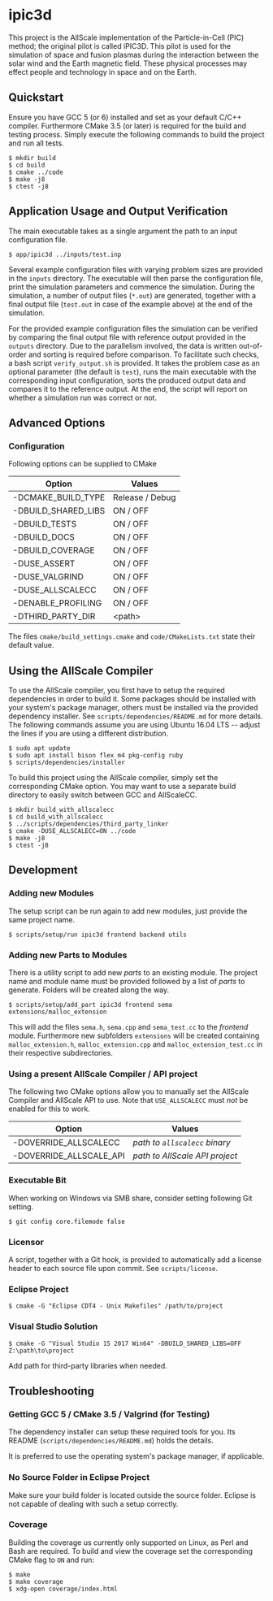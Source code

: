 # ipic3d

This project is the AllScale implementation of the Particle-in-Cell (PIC) method; 
the original pilot is called iPIC3D. This pilot is used for the simulation of space 
and fusion plasmas during the interaction between the solar wind and the Earth magnetic 
field. These physical processes may effect people and technology in space and on the Earth. 

## Quickstart

Ensure you have GCC 5 (or 6) installed and set as your default C/C++ compiler.
Furthermore CMake 3.5 (or later) is required for the build and testing process.
Simply execute the following commands to build the project and run all tests.

    $ mkdir build
    $ cd build
    $ cmake ../code
    $ make -j8
    $ ctest -j8

## Application Usage and Output Verification

The main executable takes as a single argument the path to an input 
configuration file.

    $ app/ipic3d ../inputs/test.inp

Several example configuration files with varying problem sizes are provided in
the `inputs` directory. The executable will then parse the configuration file, 
print the simulation parameters and commence the simulation. During the 
simulation, a number of output files (`*.out`) are generated, together with a 
final output file (`test.out` in case of the example above) at the end of the 
simulation.

For the provided example configuration files the simulation can be verified by
comparing the final output file with reference output provided in the `outputs`
directory. Due to the parallelism involved, the data is written out-of-order
and sorting is required before comparison. To facilitate such checks, a bash 
script `verify_output.sh` is provided. It takes the problem case as an optional
parameter (the default is `test`), runs the main executable with the 
corresponding input configuration, sorts the produced output data and compares 
it to the reference output. At the end, the script will report on whether a 
simulation run was correct or not.

## Advanced Options

### Configuration

Following options can be supplied to CMake

| Option              | Values          |
| ------------------- | --------------- |
| -DCMAKE_BUILD_TYPE  | Release / Debug |
| -DBUILD_SHARED_LIBS | ON / OFF        |
| -DBUILD_TESTS       | ON / OFF        |
| -DBUILD_DOCS        | ON / OFF        |
| -DBUILD_COVERAGE    | ON / OFF        |
| -DUSE_ASSERT        | ON / OFF        |
| -DUSE_VALGRIND      | ON / OFF        |
| -DUSE_ALLSCALECC    | ON / OFF        |
| -DENABLE_PROFILING  | ON / OFF        |
| -DTHIRD_PARTY_DIR   | \<path\>        |

The files `cmake/build_settings.cmake` and `code/CMakeLists.txt` state their
default value.

## Using the AllScale Compiler

To use the AllScale compiler, you first have to setup the required dependencies
in order to build it. Some packages should be installed with your system's
package manager, others must be installed via the provided dependency
installer.  See `scripts/dependencies/README.md` for more details. The
following commands assume you are using Ubuntu 16.04 LTS -- adjust the lines if
you are using a different distribution.

    $ sudo apt update
    $ sudo apt install bison flex m4 pkg-config ruby
    $ scripts/dependencies/installer

To build this project using the AllScale compiler, simply set the corresponding
CMake option. You may want to use a separate build directory to easily switch
between GCC and AllScaleCC.

    $ mkdir build_with_allscalecc
    $ cd build_with_allscalecc
    $ ../scripts/dependencies/third_party_linker
    $ cmake -DUSE_ALLSCALECC=ON ../code
    $ make -j8
    $ ctest -j8

## Development

### Adding new Modules

The setup script can be run again to add new modules, just provide the same
project name.

    $ scripts/setup/run ipic3d frontend backend utils

### Adding new Parts to Modules

There is a utility script to add new *parts* to an existing module. The project
name and module name must be provided followed by a list of *parts* to
generate. Folders will be created along the way.

    $ scripts/setup/add_part ipic3d frontend sema extensions/malloc_extension

This will add the files `sema.h`, `sema.cpp` and `sema_test.cc` to the
*frontend* module. Furthermore new subfolders `extensions` will be created
containing `malloc_extension.h`, `malloc_extension.cpp` and
`malloc_extension_test.cc` in their respective subdirectories.

### Using a present AllScale Compiler / API project

The following two CMake options allow you to manually set the AllScale Compiler
and AllScale API to use. Note that `USE_ALLSCALECC` must *not* be enabled for
this to work.

| Option                  | Values                         |
| ----------------------- | ------------------------------ |
| -DOVERRIDE_ALLSCALECC   | *path to `allscalecc` binary*  |
| -DOVERRIDE_ALLSCALE_API | *path to AllScale API project* |

### Executable Bit

When working on Windows via SMB share, consider setting following Git setting.

    $ git config core.filemode false

### Licensor

A script, together with a Git hook, is provided to automatically add a license
header to each source file upon commit. See `scripts/license`.

### Eclipse Project

    $ cmake -G "Eclipse CDT4 - Unix Makefiles" /path/to/project

### Visual Studio Solution

    $ cmake -G "Visual Studio 15 2017 Win64" -DBUILD_SHARED_LIBS=OFF Z:\path\to\project

Add path for third-party libraries when needed.

## Troubleshooting

### Getting GCC 5 / CMake 3.5 / Valgrind (for Testing)

The dependency installer can setup these required tools for you. Its README
(`scripts/dependencies/README.md`) holds the details.

It is preferred to use the operating system's package manager, if applicable.

### No Source Folder in Eclipse Project

Make sure your build folder is located outside the source folder. Eclipse is
not capable of dealing with such a setup correctly.

### Coverage

Building the coverage us currently only supported on Linux, as Perl and Bash
are required. To build and view the coverage set the corresponding CMake flag
to `ON` and run:

    $ make
    $ make coverage
    $ xdg-open coverage/index.html
